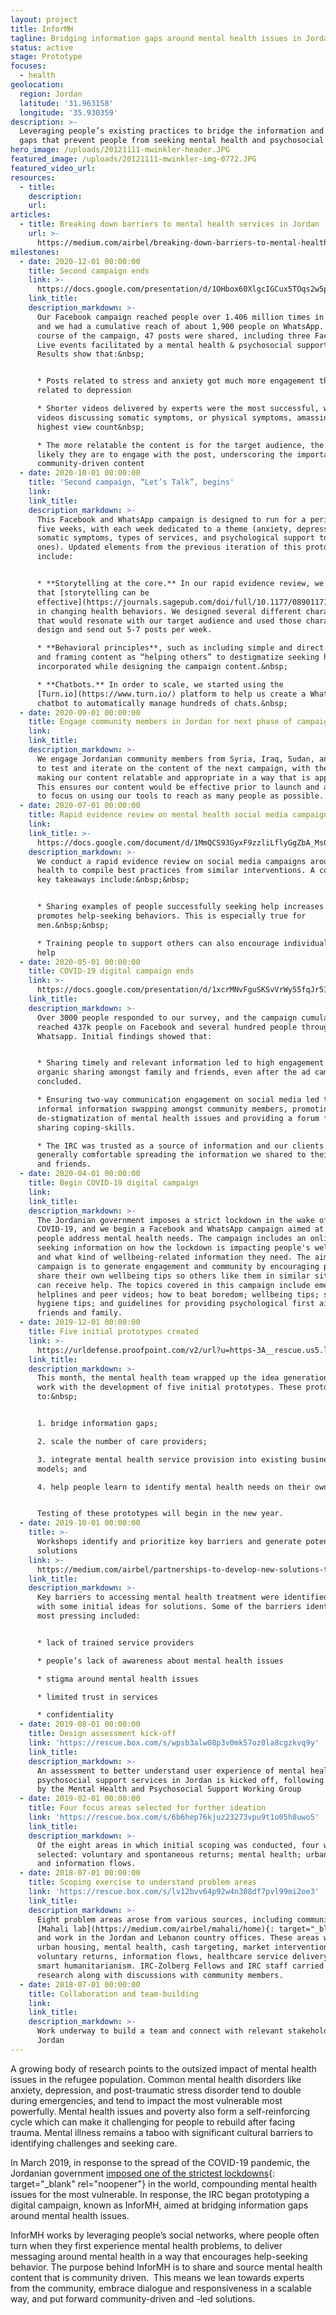```yaml
---
layout: project
title: InforMH
tagline: Bridging information gaps around mental health issues in Jordan
status: active
stage: Prototype
focuses:
  - health
geolocation:
  region: Jordan
  latitude: '31.963158'
  longitude: '35.930359'
description: >-
  Leveraging people’s existing practices to bridge the information and stigma
  gaps that prevent people from seeking mental health and psychosocial support.
hero_image: /uploads/20121111-mwinkler-header.JPG
featured_image: /uploads/20121111-mwinkler-img-0772.JPG
featured_video_url:
resources:
  - title:
    description:
    url:
articles:
  - title: Breaking down barriers to mental health services in Jordan
    url: >-
      https://medium.com/airbel/breaking-down-barriers-to-mental-health-services-in-jordan-89f31c0098a
milestones:
  - date: 2020-12-01 00:00:00
    title: Second campaign ends
    link: >-
      https://docs.google.com/presentation/d/1OHbox60XlgcIGCux5TOqs2w5poCd7lRue-ztQrJP3mo/edit?usp=sharing
    link_title:
    description_markdown: >-
      Our Facebook campaign reached people over 1.406 million times in Jordan,
      and we had a cumulative reach of about 1,900 people on WhatsApp. Over the
      course of the campaign, 47 posts were shared, including three Facebook
      Live events facilitated by a mental health & psychosocial support expert.
      Results show that:&nbsp;


      * Posts related to stress and anxiety got much more engagement than posts
      related to depression

      * Shorter videos delivered by experts were the most successful, with
      videos discussing somatic symptoms, or physical symptoms, amassing the
      highest view count&nbsp;

      * The more relatable the content is for the target audience, the more
      likely they are to engage with the post, underscoring the importance of
      community-driven content
  - date: 2020-10-01 00:00:00
    title: 'Second campaign, “Let’s Talk”, begins'
    link:
    link_title:
    description_markdown: >-
      This Facebook and WhatsApp campaign is designed to run for a period of
      five weeks, with each week dedicated to a theme (anxiety, depression,
      somatic symptoms, types of services, and psychological support to loved
      ones). Updated elements from the previous iteration of this prototype
      include:


      * **Storytelling at the core.** In our rapid evidence review, we found
      that [storytelling can be
      effective](https://journals.sagepub.com/doi/full/10.1177/0890117119825525d#:~:text=Research%20has%20shown%20that%20a,and%20improve%20grades%20in%20students.&amp;text=In%20fact%2C%20one%20study%20revealed,health%20behaviors%2C%20like%20blood%20pressure)
      in changing health behaviors. We designed several different characters
      that would resonate with our target audience and used those characters to
      design and send out 5-7 posts per week.

      * **Behavioral principles**, such as including simple and direct actions
      and framing content as “helping others” to destigmatize seeking help, were
      incorporated while designing the campaign content.&nbsp;

      * **Chatbots.** In order to scale, we started using the
      [Turn.io](https://www.turn.io/) platform to help us create a WhatsApp
      chatbot to automatically manage hundreds of chats.&nbsp;
  - date: 2020-09-01 00:00:00
    title: Engage community members in Jordan for next phase of campaign
    link:
    link_title:
    description_markdown: >-
      We engage Jordanian community members from Syria, Iraq, Sudan, and Yemen
      to test and iterate on the content of the next campaign, with the aim of
      making our content relatable and appropriate in a way that is appealing.
      This ensures our content would be effective prior to launch and allow us
      to focus on using our tools to reach as many people as possible.
  - date: 2020-07-01 00:00:00
    title: Rapid evidence review on mental health social media campaigns
    link:
    link_title: >-
      https://docs.google.com/document/d/1MmQCS93GyxF9zzliLflyGgZbA_MsOC4O6vy2VKAgEL8/edit?usp=sharing
    description_markdown: >-
      We conduct a rapid evidence review on social media campaigns around mental
      health to compile best practices from similar interventions. A couple of
      key takeaways include:&nbsp;&nbsp;


      * Sharing examples of people successfully seeking help increases trust and
      promotes help-seeking behaviors. This is especially true for
      men.&nbsp;&nbsp;

      * Training people to support others can also encourage individuals to seek
      help
  - date: 2020-05-01 00:00:00
    title: COVID-19 digital campaign ends
    link: >-
      https://docs.google.com/presentation/d/1xcrMNvFguSKSvVrWy55fqJr5I9jgw1xC48JiLmF4W6k/edit?usp=sharing
    link_title:
    description_markdown: >-
      Over 3000 people responded to our survey, and the campaign cumulatively
      reached 437k people on Facebook and several hundred people through
      Whatsapp. Initial findings showed that:


      * Sharing timely and relevant information led to high engagement and
      organic sharing amongst family and friends, even after the ad campaigns
      concluded.

      * Ensuring two-way communication engagement on social media led to
      informal information swapping amongst community members, promoting the
      de-stigmatization of mental health issues and providing a forum for
      sharing coping-skills.

      * The IRC was trusted as a source of information and our clients were
      generally comfortable spreading the information we shared to their family
      and friends.
  - date: 2020-04-01 00:00:00
    title: Begin COVID-19 digital campaign
    link:
    link_title:
    description_markdown: >-
      The Jordanian government imposes a strict lockdown in the wake of
      COVID-19, and we begin a Facebook and WhatsApp campaign aimed at helping
      people address mental health needs. The campaign includes an online survey
      seeking information on how the lockdown is impacting people's wellbeing
      and what kind of wellbeing-related information they need. The aim of this
      campaign is to generate engagement and community by encouraging people to
      share their own wellbeing tips so others like them in similar situations
      can receive help. The topics covered in this campaign include emergency
      helplines and peer videos; how to beat boredom; wellbeing tips; sleep
      hygiene tips; and guidelines for providing psychological first aid to
      friends and family.
  - date: 2019-12-01 00:00:00
    title: Five initial prototypes created
    link: >-
      https://urldefense.proofpoint.com/v2/url?u=https-3A__rescue.us5.list-2Dmanage.com_track_click-3Fu-3D7f748acb8a9631e09a2f1bded-26id-3D8363edb751-26e-3D92cc6ba63a&d=DwMFaQ&c=0u3nQZwm2He4OdaqbWh55g&r=43LqJPqK0yXJuKx78wdpRiO_qd3IdBFNHfpo-AakBD4&m=lE7Fi6UDC3MyG1-vPqP8F9q864pclK_Pmp9rXYzoxzA&s=sIFFqXWapavjADEyt9HG9Ug2kvK2K2mdsGB1ZXhvrUY&e=
    link_title:
    description_markdown: >-
      This month, the mental health team wrapped up the idea generation phase of
      work with the development of five initial prototypes. These prototypes aim
      to:&nbsp;


      1. bridge information gaps;

      2. scale the number of care providers;

      3. integrate mental health service provision into existing business
      models; and

      4. help people learn to identify mental health needs on their own.


      Testing of these prototypes will begin in the new year.
  - date: 2019-10-01 00:00:00
    title: >-
      Workshops identify and prioritize key barriers and generate potential
      solutions
    link: >-
      https://medium.com/airbel/partnerships-to-develop-new-solutions-to-mental-health-challenges-in-jordan-3961da21af0d
    link_title:
    description_markdown: >-
      Key barriers to accessing mental health treatment were identified, along
      with some initial ideas for solutions. Some of the barriers identified as
      most pressing included:


      * lack of trained service providers

      * people’s lack of awareness about mental health issues

      * stigma around mental health issues

      * limited trust in services

      * confidentiality
  - date: 2019-08-01 00:00:00
    title: Design assessment kick-off
    link: 'https://rescue.box.com/s/wpsb3alw08p3v0mk57oz0la8cgzkvq9y'
    link_title:
    description_markdown: >-
      An assessment to better understand user experience of mental health and
      psychosocial support services in Jordan is kicked off, following approval
      by the Mental Health and Psychosocial Support Working Group
  - date: 2019-02-01 00:00:00
    title: Four focus areas selected for further ideation
    link: 'https://rescue.box.com/s/6b6hep76kjuz23273vpu9t1o05h8uwo5'
    link_title:
    description_markdown: >-
      Of the eight areas in which initial scoping was conducted, four were
      selected: voluntary and spontaneous returns; mental health; urban housing;
      and information flows.
  - date: 2018-07-01 00:00:00
    title: Scoping exercise to understand problem areas
    link: 'https://rescue.box.com/s/lv12bvv64p92w4n308df7pvl99mi2oe3'
    link_title:
    description_markdown: >-
      Eight problem areas arose from various sources, including community-driven
      [Mahali lab](https://medium.com/airbel/mahali/home){: target="_blank"},
      and work in the Jordan and Lebanon country offices. These areas were:
      urban housing, mental health, cash targeting, market interventions,
      voluntary returns, information flows, healthcare service delivery, and
      smart humanitarianism. IRC-Zolberg Fellows and IRC staff carried out desk
      research along with discussions with community members.
  - date: 2018-07-01 00:00:00
    title: Collaboration and team-building
    link:
    link_title:
    description_markdown: >-
      Work underway to build a team and connect with relevant stakeholders in
      Jordan
---
```


A growing body of research points to the outsized impact of mental health issues in the refugee population. Common mental health disorders like anxiety, depression, and post-traumatic stress disorder tend to double during emergencies, and tend to impact the most vulnerable most powerfully. Mental health issues and poverty also form a self-reinforcing cycle which can make it challenging for people to rebuild after facing trauma. Mental illness remains a taboo with significant cultural barriers to identifying challenges and seeking care.

In March 2019, in response to the spread of the COVID-19 pandemic, the Jordanian government [imposed one of the strictest lockdowns](https://www.theguardian.com/world/2020/mar/24/home-deliveries-humvees-life-under-jordan-harsh-coronavirus-lockdown){: target="_blank" rel="noopener"} in the world, compounding mental health issues for the most vulnerable. In response, the IRC began prototyping a digital campaign, known as InforMH, aimed at bridging information gaps around mental health issues.

InforMH works by leveraging people’s social networks, where people often turn when they first experience mental health problems, to deliver messaging around mental health in a way that encourages help-seeking behavior. The purpose behind InforMH is to share and source mental health content that is community driven.&nbsp; This means we lean towards experts from the community, embrace dialogue and responsiveness in a scalable way, and put forward community-driven and -led solutions.

